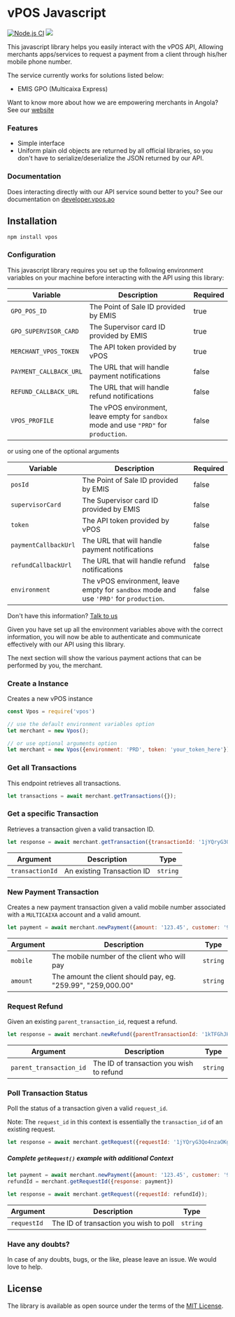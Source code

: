# vPOS Javascript
[![Node.js CI](https://github.com/v-pos/vpos-js/actions/workflows/node.js.yml/badge.svg)](https://github.com/v-pos/vpos-js/actions/workflows/node.js.yml)
[![](https://img.shields.io/badge/vPOS-OpenSource-blue.svg)](https://www.vpos.ao)

This javascript library helps you easily interact with the vPOS API,
Allowing merchants apps/services to request a payment from a client through his/her mobile phone number.

The service currently works for solutions listed below:

 - EMIS GPO (Multicaixa Express)

Want to know more about how we are empowering merchants in Angola? See our [website](https://vpos.ao)

### Features
- Simple interface
- Uniform plain old objects are returned by all official libraries, so you don't have
to serialize/deserialize the JSON returned by our API.

### Documentation
Does interacting directly with our API service sound better to you? 
See our documentation on [developer.vpos.ao](https://developer.vpos.ao)

## Installation
```shell
npm install vpos
```

### Configuration
This javascript library requires you set up the following environment variables on your machine before
interacting with the API using this library:

| Variable | Description | Required |
| --- | --- | --- |
| `GPO_POS_ID` | The Point of Sale ID provided by EMIS | true |
| `GPO_SUPERVISOR_CARD` | The Supervisor card ID provided by EMIS | true |
| `MERCHANT_VPOS_TOKEN` | The API token provided by vPOS | true |
| `PAYMENT_CALLBACK_URL` | The URL that will handle payment notifications | false |
| `REFUND_CALLBACK_URL` | The URL that will handle refund notifications | false |
| `VPOS_PROFILE` | The vPOS environment, leave empty for `sandbox` mode and use `"PRD"` for `production`.  | false |

or using one of the optional arguments

| Variable | Description | Required |
| --- | --- | --- |
| `posId` | The Point of Sale ID provided by EMIS | false |
| `supervisorCard` | The Supervisor card ID provided by EMIS | false |
| `token` | The API token provided by vPOS | false |
| `paymentCallbackUrl` | The URL that will handle payment notifications | false |
| `refundCallbackUrl` | The URL that will handle refund notifications | false |
| `environment` | The vPOS environment, leave empty for `sandbox` mode and use `'PRD'` for `production`.  | false |

Don't have this information? [Talk to us](suporte@vpos.ao)

Given you have set up all the environment variables above with the correct information, you will now
be able to authenticate and communicate effectively with our API using this library. 

The next section will show the various payment actions that can be performed by you, the merchant.

### Create a Instance
Creates a new vPOS instance

```javascript
const Vpos = require('vpos')

// use the default environment variables option
let merchant = new Vpos();

// or use optional arguments option
let merchant = new Vpos({environment: 'PRD', token: 'your_token_here'})
```

### Get all Transactions
This endpoint retrieves all transactions.

```javascript
let transactions = await merchant.getTransactions({});
```

### Get a specific Transaction
Retrieves a transaction given a valid transaction ID.

```javascript
let response = await merchant.getTransaction({transactionId: '1jYQryG3Qo4nzaOKgJxzWDs25Ht'});
```

| Argument | Description | Type |
| --- | --- | --- |
| `transactionId` | An existing Transaction ID | `string`

### New Payment Transaction
Creates a new payment transaction given a valid mobile number associated with a `MULTICAIXA` account
and a valid amount.

```javascript
let payment = await merchant.newPayment({amount: '123.45', customer: '915898553'});
```

| Argument | Description | Type |
| --- | --- | --- |
| `mobile` | The mobile number of the client who will pay | `string`
| `amount` | The amount the client should pay, eg. "259.99", "259,000.00" | `string`

### Request Refund
Given an existing `parent_transaction_id`, request a refund.

```javascript
let response = await merchant.newRefund({parentTransactionId: '1kTFGhJH8i58uD9MdJpMjWnoE'});
```

| Argument | Description | Type |
| --- | --- | --- |
| `parent_transaction_id` | The ID of transaction you wish to refund | `string`

### Poll Transaction Status
Poll the status of a transaction given a valid `request_id`. 

Note: The `request_id` in this context is essentially the `transaction_id` of an existing request. 

```javascript
let response = await merchant.getRequest({requestId: '1jYQryG3Qo4nzaOKgJxzWDs25Ht'});
```
##### Complete `getRequest()` example with additional Context

```javascript
let payment = await merchant.newPayment({amount: '123.45', customer: '915889553'});
refundId = merchant.getRequestId({response: payment})

let response = await merchant.getRequest({requestId: refundId});
```

| Argument | Description | Type |
| --- | --- | --- |
| `requestId` | The ID of transaction you wish to poll | `string`

### Have any doubts?
In case of any doubts, bugs, or the like, please leave an issue. We would love to help.

License
----------------

The library is available as open source under the terms of the [MIT License](http://opensource.org/licenses/MIT).